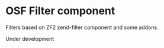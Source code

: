 # OSF Filter component

Filters based on ZF2 zend-filter component and some addons. 

Under development
